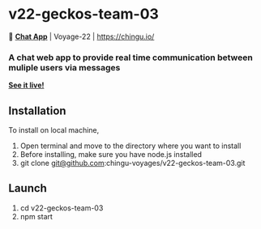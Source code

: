 # v22-geckos-team-03
💬 **[Chat App](https://sl-chat-app.netlify.app/)** | Voyage-22 | https://chingu.io/

### A chat web app to provide real time communication between muliple users via messages

**[See it live!](https://sl-chat-app.netlify.app/)**

## Installation
To install on local machine,
1. Open terminal and move to the directory where you want to install
2. Before installing, make sure you have node.js installed
3. git clone git@github.com:chingu-voyages/v22-geckos-team-03.git

## Launch
1. cd v22-geckos-team-03
2. npm start
